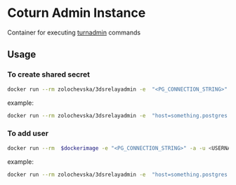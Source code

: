 # Coturn Admin Instance

Container for executing [turnadmin](https://github.com/coturn/coturn/wiki/turnadmin) commands

## Usage
### To create shared secret
```bash
docker run --rm zolochevska/3dsrelayadmin -e  "<PG_CONNECTION_STRING>" -a -s <SECRET> -r <REALM>
```

example:
```bash
docker run --rm zolochevska/3dsrelayadmin -e  "host=something.postgres.database.azure.com dbname=coturndb user=coturn@something password=ADecentPassword? connect_timeout=30 sslmode=require port=5432"  -a -s verySecretSecret -r azturntst.org
```

### To add user
```bash
docker run --rm  $dockerimage -e "<PG_CONNECTION_STRING>" -a -u <USERNAME> -p <PASSWORD> -r <REALM>
```

example:
```bash
docker run --rm zolochevska/3dsrelayadmin -e  "host=something.postgres.database.azure.com dbname=coturndb user=coturn@something password=ADecentPassword? connect_timeout=30 sslmode=require port=5432" -a -u coolUsername -p SomeGoodPassword -r azturntst.org
```
